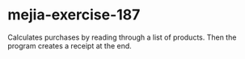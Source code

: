 # mejia-exercise-187
Calculates purchases by reading through a list of products. Then the program creates a receipt at the end.
